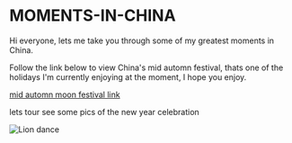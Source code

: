 # MOMENTS-IN-CHINA

Hi everyone, lets me take you through some of my greatest moments in China.

Follow the link below to view China's mid automn festival, thats one of the holidays I'm currently enjoying at the moment, I hope you enjoy.

[ mid automn moon festival link](https://search.yahoo.com/search;_ylt=AwrO7tU.Jh1l8JYIhVeJzbkF?p=mid-autumn+moon+festival&type=E210US739G0&fr=mcafee&fr2=p%3As%2Cv%3Ai%2Cm%3Apivot&stype=web)

lets tour see some pics of the new year celebration

![Lion dance](https://cdn1.i-scmp.com/sites/default/files/styles/1200x800/public/images/methode/2019/02/05/8d7cb59c-2886-11e9-8864-9e8ab15a22ca_image_hires_222452.JPG?itok=LM87Y-Y_&v=1549376702)
